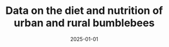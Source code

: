---
title: "Data on the diet and nutrition of urban and rural bumblebees"
collection: publications
permalink: /publication/2025-bumblebee-diet
date: 2025-01-01
venue: 'Scientific Data'
paperurl: 'https://doi.org/10.1038/s41597-025-XXXXX-X'
citation: 'Casanelles-Abella, J., Selva, S., Keller, A., Ruedenauer, F.A., Fournier, B., et al. (2025). Data on the diet and nutrition of urban and rural bumblebees. Scientific Data 12(1), 286.'
--- 